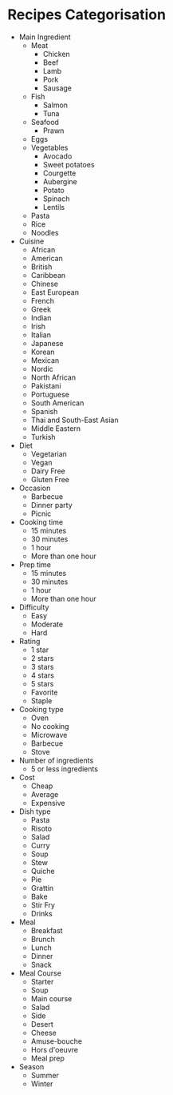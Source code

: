 # Recipes Categorisation

- Main Ingredient
    - Meat
        - Chicken
        - Beef
        - Lamb
        - Pork
        - Sausage
    - Fish
        - Salmon
        - Tuna
    - Seafood
        - Prawn
    - Eggs
    - Vegetables
        - Avocado
        - Sweet potatoes
        - Courgette
        - Aubergine
        - Potato
        - Spinach
        - Lentils
    - Pasta
    - Rice
    - Noodles
- Cuisine
    - African
    - American
    - British
    - Caribbean
    - Chinese
    - East European
    - French
    - Greek
    - Indian
    - Irish
    - Italian
    - Japanese
    - Korean
    - Mexican
    - Nordic
    - North African
    - Pakistani
    - Portuguese
    - South American
    - Spanish
    - Thai and South-East Asian
    - Middle Eastern
    - Turkish
- Diet
    - Vegetarian
    - Vegan
    - Dairy Free
    - Gluten Free
- Occasion
    - Barbecue
    - Dinner party
    - Picnic
- Cooking time
    - 15 minutes
    - 30 minutes
    - 1 hour
    - More than one hour
- Prep time
    - 15 minutes
    - 30 minutes
    - 1 hour
    - More than one hour
- Difficulty
    - Easy
    - Moderate
    - Hard
- Rating
    - 1 star
    - 2 stars
    - 3 stars
    - 4 stars
    - 5 stars
    - Favorite
    - Staple
- Cooking type
    - Oven
    - No cooking
    - Microwave
    - Barbecue
    - Stove
- Number of ingredients
    - 5 or less ingredients
- Cost
    - Cheap
    - Average
    - Expensive
- Dish type
    - Pasta
    - Risoto
    - Salad
    - Curry
    - Soup
    - Stew
    - Quiche
    - Pie
    - Grattin
    - Bake
    - Stir Fry
    - Drinks
- Meal
    - Breakfast
    - Brunch
    - Lunch
    - Dinner
    - Snack
- Meal Course
    - Starter
    - Soup
    - Main course
    - Salad
    - Side
    - Desert
    - Cheese
    - Amuse-bouche
    - Hors d'oeuvre
    - Meal prep
- Season
    - Summer
    - Winter